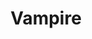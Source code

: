 ---
title: "Vampire"
canonical: "skill/vampire-x"
lists:
    - essence-creature-loresheets
tier: 1
ladder: "vampire"
---